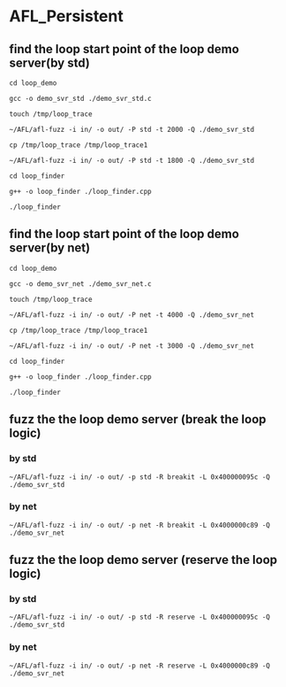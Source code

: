 # AFL_Persistent


## find the loop start point of the loop demo server(by std)
`cd loop_demo`

`gcc -o demo_svr_std ./demo_svr_std.c`

`touch /tmp/loop_trace`

`~/AFL/afl-fuzz -i in/ -o out/ -P std -t 2000 -Q ./demo_svr_std`

`cp /tmp/loop_trace /tmp/loop_trace1`

`~/AFL/afl-fuzz -i in/ -o out/ -P std -t 1800 -Q ./demo_svr_std`

`cd loop_finder`

`g++ -o loop_finder ./loop_finder.cpp`

`./loop_finder`



## find the loop start point of the loop demo server(by net)
`cd loop_demo`

`gcc -o demo_svr_net ./demo_svr_net.c`

`touch /tmp/loop_trace`

`~/AFL/afl-fuzz -i in/ -o out/ -P net -t 4000 -Q ./demo_svr_net`

`cp /tmp/loop_trace /tmp/loop_trace1`

`~/AFL/afl-fuzz -i in/ -o out/ -P net -t 3000 -Q ./demo_svr_net`

`cd loop_finder`

`g++ -o loop_finder ./loop_finder.cpp`

`./loop_finder`


## fuzz the the loop demo server (break the loop logic)
### by std
`~/AFL/afl-fuzz -i in/ -o out/ -p std -R breakit -L 0x400000095c -Q ./demo_svr_std`

### by net
`~/AFL/afl-fuzz -i in/ -o out/ -p net -R breakit -L 0x4000000c89 -Q ./demo_svr_net`



## fuzz the the loop demo server (reserve the loop logic)
### by std
`~/AFL/afl-fuzz -i in/ -o out/ -p std -R reserve -L 0x400000095c -Q ./demo_svr_std`

### by net
`~/AFL/afl-fuzz -i in/ -o out/ -p net -R reserve -L 0x4000000c89 -Q ./demo_svr_net`